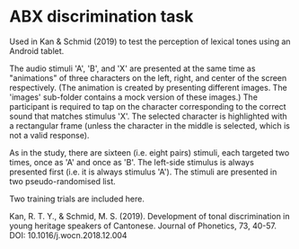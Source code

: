 # ABX discrimination task  


Used in Kan & Schmid (2019) to test the perception of lexical tones using an Android tablet. 

The audio stimuli 'A', 'B', and 'X' are presented at the same time as "animations" of three characters on the left, right, and center of the screen respectively. (The animation is created by presenting different images. The 'images' sub-folder contains a mock version of these images.) The participant is required to tap on the character corresponding to the correct sound that matches stimulus 'X'. The selected character is highlighted with a rectangular frame (unless the character in the middle is selected, which is not a valid response). 
 
As in the study, there are sixteen (i.e. eight pairs) stimuli, each targeted two times, once as 'A' and once as 'B'. 
The left-side stimulus is always presented first (i.e. it is always stimulus 'A'). The stimuli are presented in two pseudo-randomised list.

Two training trials are included here. 




Kan, R. T. Y., & Schmid, M. S. (2019). Development of tonal discrimination in young heritage speakers of Cantonese. Journal of Phonetics, 73, 40-57. DOI: 10.1016/j.wocn.2018.12.004